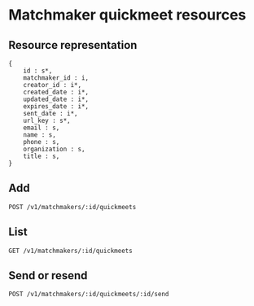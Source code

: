 # Matchmaker quickmeet resources

## Resource representation
    {
        id : s*,
        matchmaker_id : i,
        creator_id : i*,
        created_date : i*,
        updated_date : i*,
        expires_date : i*,
        sent_date : i*,
        url_key : s*,
        email : s,
        name : s,
        phone : s,
        organization : s,
        title : s,
    }

## Add

    POST /v1/matchmakers/:id/quickmeets

## List

    GET /v1/matchmakers/:id/quickmeets

## Send or resend

    POST /v1/matchmakers/:id/quickmeets/:id/send


